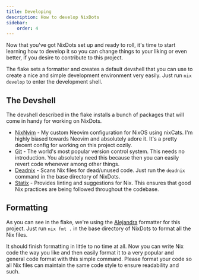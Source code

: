 ```yaml
---
title: Developing
description: How to develop NixDots
sidebar:
    order: 4
---
```

Now that you've got NixDots set up and ready to roll, it's time to start learning how to develop it
so you can change things to your liking or even better, if you desire to contribute to this project.

The flake sets a formatter and creates a default devshell that you can use to create a nice and
simple development environment very easily. Just run `nix develop` to enter the development shell.

## The Devshell
The devshell described in the flake installs a bunch of packages that will come in handy for working
on NixDots.
- [NixNvim](https://github.com/Voxi0/NixNvim) - My custom Neovim configuration for NixOS using nixCats.
    I'm highly biased towards Neovim and absolutely adore it. It's a pretty decent config for
    working on this project cozily.
- [Git](https://git-scm.com/) - The world's most popular version control system. This needs no
    introduction. You absolutely need this because then you can easily revert code whenever among other
    things.
- [Deadnix](https://github.com/astro/deadnix) - Scans Nix files for dead/unused code. Just run the
    `deadnix` command in the base directory of NixDots.
- [Statix](https://github.com/oppiliappan/statix) - Provides linting and suggestions for Nix. This
    ensures that good Nix practices are being followed throughout the codebase.

## Formatting
As you can see in the flake, we're using the [Alejandra](https://github.com/kamadorueda/alejandra)
formatter for this project. Just run `nix fmt .` in the base directory of NixDots to format all
the Nix files.

It should finish formatting in little to no time at all. Now you can write Nix code the way you like
and then easily format it to a very popular and general code format with this simple command. Please
format your code so all Nix files can maintain the same code style to ensure readability and such.
